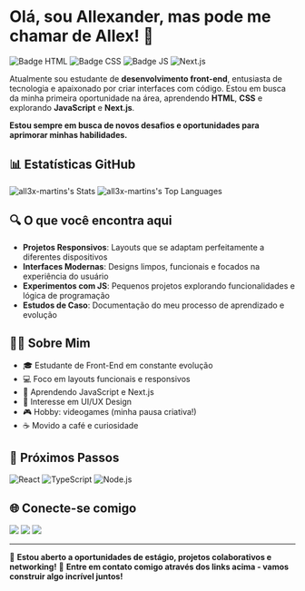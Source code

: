 # Olá, sou Allexander, mas pode me chamar de Allex! 👋

![Badge HTML](https://img.shields.io/badge/HTML-5-orange) ![Badge CSS](https://img.shields.io/badge/CSS-3-blue) ![Badge JS](https://img.shields.io/badge/JavaScript-Learning-yellow) ![Next.js](https://img.shields.io/badge/Next.js-Learning-yellow)

Atualmente sou estudante de **desenvolvimento front-end**, entusiasta de tecnologia e apaixonado por criar interfaces com código. Estou em busca da minha primeira oportunidade na área, aprendendo **HTML**, **CSS** e explorando **JavaScript** e **Next.js**.

**Estou sempre em busca de novos desafios e oportunidades para aprimorar minhas habilidades.**

## 📊 Estatísticas GitHub

![all3x-martins's Stats](https://github-readme-stats.vercel.app/api?username=all3x-martins&theme=monokai&hide=issues&rank_icon=github&card_width=300px&line_height=20&show_icons=true&hide_border=true&count_private=true)
![all3x-martins's Top Languages](https://github-readme-stats.vercel.app/api/top-langs/?username=all3x-martins&theme=monokai&show_icons=true&hide_border=true&layout=compact)

## 🔍 O que você encontra aqui

- **Projetos Responsivos**: Layouts que se adaptam perfeitamente a diferentes dispositivos
- **Interfaces Modernas**: Designs limpos, funcionais e focados na experiência do usuário
- **Experimentos com JS**: Pequenos projetos explorando funcionalidades e lógica de programação
- **Estudos de Caso**: Documentação do meu processo de aprendizado e evolução

## 👨‍💻 Sobre Mim

- 🎓 Estudante de Front-End em constante evolução
- 💻 Foco em layouts funcionais e responsivos
- 🌱 Aprendendo JavaScript e Next.js
- 🎨 Interesse em UI/UX Design
- 🎮 Hobby: videogames (minha pausa criativa!)
- ☕ Movido a café e curiosidade

## 🎯 Próximos Passos

![React](https://img.shields.io/badge/React-Planning-lightgrey) ![TypeScript](https://img.shields.io/badge/TypeScript-Planning-lightgrey) ![Node.js](https://img.shields.io/badge/Node.js-Future-lightgrey)

## 🌐 Conecte-se comigo

<div>
  <a href="https://www.instagram.com/alle.x94/" target="_blank"><img src="https://img.shields.io/badge/-Instagram-%23E4405F?style=for-the-badge&logo=instagram&logoColor=white"></a>
  <a href="https://www.linkedin.com/in/allex-martins" target="_blank"><img src="https://img.shields.io/badge/-LinkedIn-%230077B5?style=for-the-badge&logo=linkedin&logoColor=white"></a>
  <a href="mailto:allex.martins@pm.me"><img src="https://img.shields.io/badge/ProtonMail-8B89CC?style=for-the-badge&logo=protonmail&logoColor=white"></a>
</div>

---

💼 **Estou aberto a oportunidades de estágio, projetos colaborativos e networking!**
📧 **Entre em contato comigo através dos links acima - vamos construir algo incrível juntos!**
